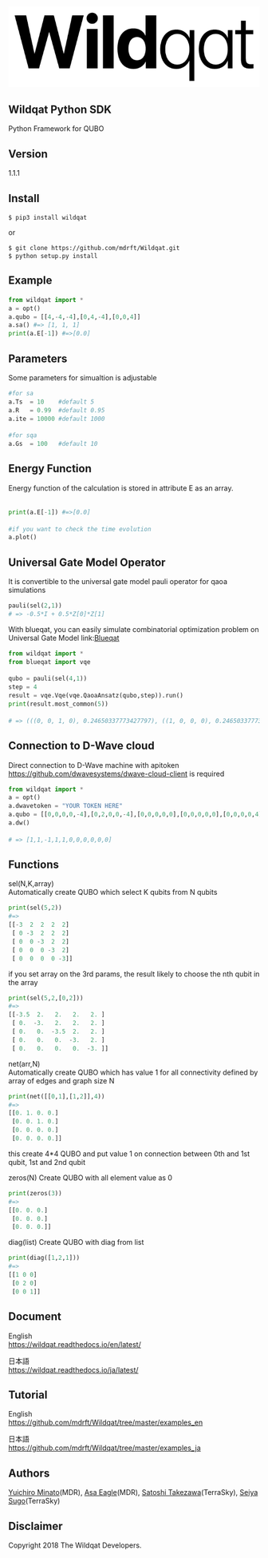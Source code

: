 ![wildqat](MDR_Wildqat.png)

Wildqat Python SDK
--------
Python Framework for QUBO 

Version
--------
1.1.1

Install
--------------------

```
$ pip3 install wildqat
```

or

```
$ git clone https://github.com/mdrft/Wildqat.git
$ python setup.py install
```

Example
-------

```python
from wildqat import *
a = opt()
a.qubo = [[4,-4,-4],[0,4,-4],[0,0,4]]
a.sa() #=> [1, 1, 1]
print(a.E[-1]) #=>[0.0]
```

Parameters
-------
Some parameters for simualtion is adjustable
```python
#for sa
a.Ts  = 10    #default 5
a.R   = 0.99  #default 0.95
a.ite = 10000 #default 1000

#for sqa
a.Gs  = 100   #default 10
```

Energy Function
-------
Energy function of the calculation is stored in attribute E as an array.
```python

print(a.E[-1]) #=>[0.0]

#if you want to check the time evolution
a.plot()
```

Universal Gate Model Operator
-------
It is convertible to the universal gate model pauli operator for qaoa simulations
```python
pauli(sel(2,1))
# => -0.5*I + 0.5*Z[0]*Z[1]
```

With blueqat, you can easily simulate combinatorial optimization problem on Universal Gate Model
link:<a href="https://github.com/mdrft/Blueqat">Blueqat</a>
```python
from wildqat import *
from blueqat import vqe

qubo = pauli(sel(4,1))
step = 4
result = vqe.Vqe(vqe.QaoaAnsatz(qubo,step)).run()
print(result.most_common(5))

# => (((0, 0, 1, 0), 0.24650337773427797), ((1, 0, 0, 0), 0.24650337773427794), ((0, 0, 0, 1), 0.24650337773427788), ((0, 1, 0, 0), 0.24650337773427783), ((0, 0, 0, 0), 0.0034271782738342416))
```

Connection to D-Wave cloud
-------
Direct connection to D-Wave machine with apitoken  
https://github.com/dwavesystems/dwave-cloud-client is required
```python
from wildqat import *
a = opt()
a.dwavetoken = "YOUR TOKEN HERE"
a.qubo = [[0,0,0,0,-4],[0,2,0,0,-4],[0,0,0,0,0],[0,0,0,0,0],[0,0,0,0,4]] 
a.dw()

# => [1,1,-1,1,1,0,0,0,0,0,0]
```



Functions
-------

sel(N,K,array)  
Automatically create QUBO which select K qubits from N qubits
```python
print(sel(5,2))
#=>
[[-3  2  2  2  2]
 [ 0 -3  2  2  2]
 [ 0  0 -3  2  2]
 [ 0  0  0 -3  2]
 [ 0  0  0  0 -3]]
```

if you set array on the 3rd params, the result likely to choose the nth qubit in the array
```python
print(sel(5,2,[0,2]))
#=>
[[-3.5  2.   2.   2.   2. ]
 [ 0.  -3.   2.   2.   2. ]
 [ 0.   0.  -3.5  2.   2. ]
 [ 0.   0.   0.  -3.   2. ]
 [ 0.   0.   0.   0.  -3. ]]
```

net(arr,N)  
Automatically create QUBO which has value 1 for all connectivity defined by array of edges and graph size N
```python
print(net([[0,1],[1,2]],4))
#=>
[[0. 1. 0. 0.]
 [0. 0. 1. 0.]
 [0. 0. 0. 0.]
 [0. 0. 0. 0.]]
```
this create 4*4 QUBO and put value 1 on connection between 0th and 1st qubit, 1st and 2nd qubit  

zeros(N)
Create QUBO with all element value as 0  
```python
print(zeros(3))
#=>
[[0. 0. 0.]
 [0. 0. 0.]
 [0. 0. 0.]]
```

diag(list)
Create QUBO with diag from list  
```python
print(diag([1,2,1]))
#=>
[[1 0 0]
 [0 2 0]
 [0 0 1]]
```

Document
----------
English  
https://wildqat.readthedocs.io/en/latest/

日本語  
https://wildqat.readthedocs.io/ja/latest/

Tutorial
----------
English  
https://github.com/mdrft/Wildqat/tree/master/examples_en  

日本語  
https://github.com/mdrft/Wildqat/tree/master/examples_ja

Authors
----------
[Yuichiro Minato](https://github.com/minatoyuichiro)(MDR), [Asa Eagle](https://github.com/Morning777)(MDR), [Satoshi Takezawa](https://github.com/takebozu)(TerraSky), [Seiya Sugo](https://github.com/seiya-sugo)(TerraSky)

Disclaimer
----------
Copyright 2018 The Wildqat Developers.

